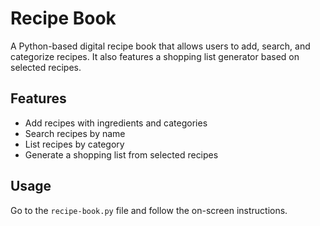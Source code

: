 # Recipe Book

A Python-based digital recipe book that allows users to add, search, and categorize recipes. It also features a shopping list generator based on selected recipes.

## Features

- Add recipes with ingredients and categories
- Search recipes by name
- List recipes by category
- Generate a shopping list from selected recipes

## Usage

Go to the `recipe-book.py` file and follow the on-screen instructions.


